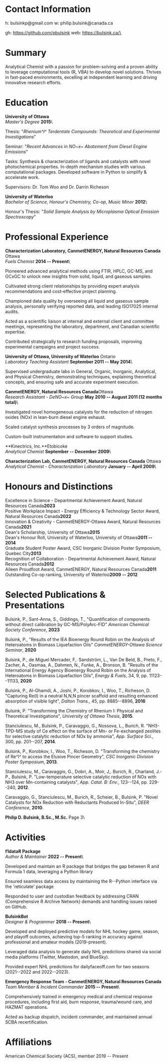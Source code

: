 Contact Information
===================

h: bulsinkp\@gmail.com w: philip.bulsink\@canada.ca

gh: https://github.com/pbulsink web: https://bulsink.ca/\

Summary
=======

Analytical Chemist with a passion for problem-solving and a proven
ability to leverage computational tools (R, VBA) to develop novel
solutions. Thrives in fast-paced environments, excelling at independent
learning and driving innovative research efforts.

Education
=========

**University of Ottawa**\
*Master's Degree* **2015**\

Thesis: "*Rhenium^I^ Terdentate Compounds: Theoretical and Experimental
Investigations*"

Seminar: "*Recent Advances in NO~x~ Abatement from Diesel Engine
Emissions*"

Tasks: Synthesis & characterization of ligands and catalysts with novel
photochemical properties. In-depth mechanism studies with various
computational packages. Developed software in Python to simplify &
accelerate work.

Supervisors: Dr. Tom Woo and Dr. Darrin Richeson

**University of Waterloo**\
*Bachelor of Science, Honour's Chemistry, Co-op, Music Minor* **2012**\

Honour's Thesis: "*Solid Sample Analysis by Microplasma Optical Emission
Spectroscopy*"

Professional Experience
=======================

**Characterization Laboratory, CanmetENERGY, Natural Resources Canada**
Ottawa\
*Fuels Chemist* **2014 -- Present**\

Pioneered advanced analytical methods using FTIR, HPLC, GC-MS, and GCxGC
to unlock new insights from solid, liquid, and gaseous samples.

Cultivated strong client relationships by providing expert analysis
recommendations and cost-effective project planning.

Championed data quality by overseeing all liquid and gaseous sample
analysis, personally verifying reported data, and leading ISO17025
internal audits.

Acted as a scientific liaison at internal and external client and
committee meetings, representing the laboratory, department, and
Canadian scientific expertise.

Contributed strategically to research funding proposals, improving
experimental campaigns and project success.

**University of Ottawa, University of Waterloo** Ontario\
*Laboratory Teaching Assistant* **September 2011 -- May 2014**\

Supervised undergraduate labs in General, Organic, Inorganic,
Analytical, and Physical Chemistry, demonstrating techniques, explaining
theoretical concepts, and ensuring safe and accurate experiment
execution.

**CanmetENERGY, Natural Resources Canada**Ottawa\
*Research Assistant - DeNO~x~ Group* **May 2010 -- August 2011 (12
months total)**\

Investigated novel homogeneous catalysts for the reduction of nitrogen
oxides (NOx) in lean-burn diesel engine exhaust.

Scaled catalyst synthesis processes by 3 orders of magnitude.

Custom-built instrumentation and software to support studies.

**Kinectrics, Inc.**Etobicoke\
*Analytical Chemist* **September -- December 2009**\

**Characterization Lab, CanmetENERGY, Natural Resources Canada** Ottawa\
*Analytical Chemist - Characterization Laboratory* **January -- April
2009**\

Honours and Distinctions
========================

Excellence in Science - Departmental Achievement Award, Natural
Resources Canada**2023**\
Positive Workplace Impact - Energy Efficiency & Technology Sector Award,
Natural Resources Canada**2022**\
Innovation & Creativity - CanmetENERGY-Ottawa Award, Natural Resources
Canada**2021**\
Dean's Scholarship, University of Ottawa**2015**\
Dean's Honour Roll, University of Waterloo, University of Ottawa**2011
-- 2014**\
Graduate Student Poster Award, CSC Inorganic Division Poster Symposium,
Quebec City**2013**\
Recognition of Collaboration - Departmental Achievement Award, Natural
Resources Canada**2012**\
Aileen Proudfoot Award, CanmetENERGY, Natural Resources Canada**2011**\
Outstanding Co-op ranking, University of Waterloo**2009 -- 2012**

Selected Publications & Presentations
=====================================

Bulsink, P., Sant-Anna, S., Giddings, T., "Quantification of components
without direct calibration by GC-MS/PolyArc-FID" *American Chemical
Society Conference*, **2023**

Bulsink, P., "Results of the IEA Bioenergy Round Robin on the Analysis
of Heteroatoms in Biomass Liquefaction Oils" *CanmetENERGY-Ottawa
Science Seminar*, **2020**

Bulsink, P., de Miguel Mercader, F,. Sandström, L., Van De Beld, B.,
Preto, F., Zacher, A., Oasmaa, A., Dahmen, N., Funke, A., Bronson, B.
"Results of the International Energy Agency Bioenergy Round Robin on the
Analysis of Heteroatoms in Biomass Liquefaction Oils", *Energy & Fuels*,
34, 9, pp. 11123--11133, **2020**

Bulsink, P., Al-Ghamdi, A., Joshi, P., Korobkov, I., Woo, T., Richeson,
D. "Capturing Re(I) in a neutral N,N,N pincer scaffold and resulting
enhanced absorption of visible light", *Dalton Trans.*, 45,
pp. 8885--8896, **2016**

Bulsink, P. "Transforming the Chemistry of Rhenium I: Physical and
Theoretical Investigations", *University of Ottawa Thesis*, **2015**.

Stanciulescu, M., Bulsink, P., Caravaggio, G., Nossova, L., Burich, R.
"NH3-TPD-MS study of Ce effect on the surface of Mn- or Fe-exchanged
zeolites for selective catalytic reduction of NOx by ammonia", *App.
Surface Sci.*, 300, pp. 201--207, **2014**.

Bulsink, P., Korobkov, I., Woo, T., Richeson, D. "Transforming the
chemistry of Re^I^ to access the Elusive Pincer Geometry", *CSC
Inorganic Division Poster Symposium*, **2013**.

Stanciulescu, M., Caravaggio, G., Dobri, A., Moir, J,. Burich, R.,
Charland, J.-P., Bulsink, P. "Low-temperature selective catalytic
reduction of NOx with NH3 over Mn-containing catalysts", *App. Catal. B:
Env.*, 123--124, pp. 229--240, **2012**.

Caravaggio, G., Stanciulescu, M., Burich, R., Scheier, B., Bulsink, P.
"Novel Catalysts for NOx Reduction with Reductants Produced In-Situ",
*DEER Conference*, **2010**.

**Philip D. Bulsink, B.Sc., M.Sc.** Page 3\

Activities
==========

**f1dataR Package**\
*Author & Maintainer* **2022 -- Present**\

Developed and maintain an R package that bridges the gap between R and
Formula 1 data, leveraging a Python library

Ensured seamless data access by maintaining the R--Python interface via
the 'reticulate' package

Responded to user and custodian feedback by addressing CRAN
(Comprehensive R Archive Network) demands and handling issues raised on
GitHub.

**BulsinkBot**\
*Designer & Programmer* **2018 -- Present**\

Developed and deployed predictive models for NHL hockey game, season,
and playoff outcomes, achieving top-5 ranking in accuracy against
professional and amateur models (2019-present).

Leveraged data analysis to generate daily NHL predictions shared via
social media platforms (Twitter, Mastodon, and BlueSky).

Provided expert NHL predictions for dailyfaceoff.com for two seasons
(2021--2022 and 2022--2023).

**Emergency Response Team - CanmetENERGY, Natural Resources Canada**\
*Team Member & Incident Commander* **2015 -- Present**\

Comprehensively trained in emergency medical and chemical response
procedures, including first aid, burn response, trauma/wound care, and
HAZMAT operations.

Acted as backup dispatch, incident commander, and maintained annual SCBA
recertification.

Affiliations
============

American Chemical Society (ACS), member 2019 -- Present
